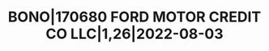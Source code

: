 ---
layout: asset
title: BONO|170680 FORD MOTOR CREDIT CO LLC|1,26|2022-08-03
isin: US345397YP29
---